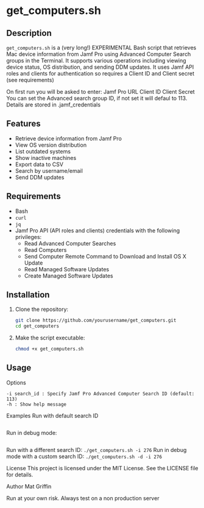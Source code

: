 # get_computers.sh

## Description
`get_computers.sh` is a (very long!) EXPERIMENTAL Bash script that retrieves Mac device information from Jamf Pro using Advanced Computer Search groups in the Terminal. It supports various operations including viewing device status, OS distribution, and sending DDM updates. It uses Jamf API roles and clients for authentication so requires a Client ID and Client secret (see requirements)

On first run you will be asked to enter:
Jamf Pro URL
Client ID
Client Secret
You can set the Advanced search group ID, if not set it will defaul to 113.
Details are stored in .jamf_credentials 

## Features
- Retrieve device information from Jamf Pro
- View OS version distribution
- List outdated systems
- Show inactive machines
- Export data to CSV
- Search by username/email
- Send DDM updates

## Requirements
- Bash
- `curl`
- `jq`
- Jamf Pro API (API roles and clients) credentials with the following privileges:
  - Read Advanced Computer Searches
  - Read Computers
  - Send Computer Remote Command to Download and Install OS X Update
  - Read Managed Software Updates
  - Create Managed Software Updates

## Installation
1. Clone the repository:
    ```sh
    git clone https://github.com/yourusername/get_computers.git
    cd get_computers
    ```

2. Make the script executable:
    ```sh
    chmod +x get_computers.sh
    ```

## Usage
Options
```-d : Enable debug mode for detailed logging
-i search_id : Specify Jamf Pro Advanced Computer Search ID (default: 113)
-h : Show help message
```

Examples
Run with default search ID
```./get_computers.sh
```
Run in debug mode:
```./get_computers.sh -d
```

Run with a different search ID:
```./get_computers.sh -i 276```
Run in debug mode with a custom search ID:
```./get_computers.sh -d -i 276```

License
This project is licensed under the MIT License. See the LICENSE file for details.

Author
Mat Griffin

Run at your own risk.
Always test on a non production server
